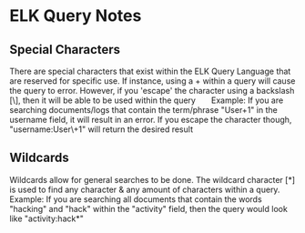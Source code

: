 # ELK Query Notes
## Special Characters
There are special characters that exist within the ELK Query Language that are reserved for specific use. If instance, using a + within a query will cause the query to error. However, if you 'escape' the character
  using a backslash [\\], then it will be able to be used within the query
&nbsp;&nbsp;&nbsp;&nbsp;&nbsp;&nbsp;Example: If you are searching documents/logs that contain the term/phrase "User+1" in the username field, it will result in an error. If you escape the character though, "username:User\\+1" will return the desired result

## Wildcards
Wildcards allow for general searches to be done. The wildcard character [\*] is used to find any character & any amount of characters within a query.
&ensp;Example: If you are searching all documents that contain the words "hacking" and "hack" within the "activity" field, then the query would look like "activity:hack\*" 
